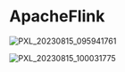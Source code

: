 # ApacheFlink

![PXL_20230815_095941761](https://github.com/TapanKumarBarik/ApacheFlink/assets/55124761/e9471ad9-0edb-4bec-b822-c4a5ff47d0db)

![PXL_20230815_100031775](https://github.com/TapanKumarBarik/ApacheFlink/assets/55124761/a7249d31-c5b8-43ed-a543-7a31a2640758)

